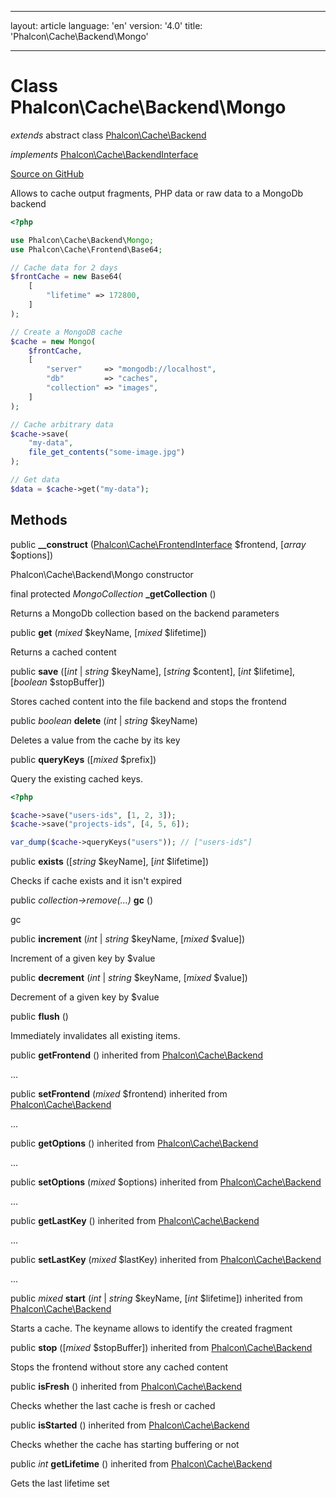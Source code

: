 * * *

layout: article language: 'en' version: '4.0' title: 'Phalcon\Cache\Backend\Mongo'

* * *

# Class **Phalcon\Cache\Backend\Mongo**

*extends* abstract class [Phalcon\Cache\Backend](/4.0/en/api/Phalcon_Cache_Backend)

*implements* [Phalcon\Cache\BackendInterface](/4.0/en/api/Phalcon_Cache_BackendInterface)

<a href="https://github.com/phalcon/cphalcon/tree/v4.0.0/phalcon/cache/backend/mongo.zep" class="btn btn-default btn-sm">Source on GitHub</a>

Allows to cache output fragments, PHP data or raw data to a MongoDb backend

```php
<?php

use Phalcon\Cache\Backend\Mongo;
use Phalcon\Cache\Frontend\Base64;

// Cache data for 2 days
$frontCache = new Base64(
    [
        "lifetime" => 172800,
    ]
);

// Create a MongoDB cache
$cache = new Mongo(
    $frontCache,
    [
        "server"     => "mongodb://localhost",
        "db"         => "caches",
        "collection" => "images",
    ]
);

// Cache arbitrary data
$cache->save(
    "my-data",
    file_get_contents("some-image.jpg")
);

// Get data
$data = $cache->get("my-data");

```

## Methods

public **__construct** ([Phalcon\Cache\FrontendInterface](/4.0/en/api/Phalcon_Cache_FrontendInterface) $frontend, [*array* $options])

Phalcon\Cache\Backend\Mongo constructor

final protected *MongoCollection* **_getCollection** ()

Returns a MongoDb collection based on the backend parameters

public **get** (*mixed* $keyName, [*mixed* $lifetime])

Returns a cached content

public **save** ([*int* | *string* $keyName], [*string* $content], [*int* $lifetime], [*boolean* $stopBuffer])

Stores cached content into the file backend and stops the frontend

public *boolean* **delete** (*int* | *string* $keyName)

Deletes a value from the cache by its key

public **queryKeys** ([*mixed* $prefix])

Query the existing cached keys.

```php
<?php

$cache->save("users-ids", [1, 2, 3]);
$cache->save("projects-ids", [4, 5, 6]);

var_dump($cache->queryKeys("users")); // ["users-ids"]

```

public **exists** ([*string* $keyName], [*int* $lifetime])

Checks if cache exists and it isn't expired

public *collection->remove(...)* **gc** ()

gc

public **increment** (*int* | *string* $keyName, [*mixed* $value])

Increment of a given key by $value

public **decrement** (*int* | *string* $keyName, [*mixed* $value])

Decrement of a given key by $value

public **flush** ()

Immediately invalidates all existing items.

public **getFrontend** () inherited from [Phalcon\Cache\Backend](/4.0/en/api/Phalcon_Cache_Backend)

...

public **setFrontend** (*mixed* $frontend) inherited from [Phalcon\Cache\Backend](/4.0/en/api/Phalcon_Cache_Backend)

...

public **getOptions** () inherited from [Phalcon\Cache\Backend](/4.0/en/api/Phalcon_Cache_Backend)

...

public **setOptions** (*mixed* $options) inherited from [Phalcon\Cache\Backend](/4.0/en/api/Phalcon_Cache_Backend)

...

public **getLastKey** () inherited from [Phalcon\Cache\Backend](/4.0/en/api/Phalcon_Cache_Backend)

...

public **setLastKey** (*mixed* $lastKey) inherited from [Phalcon\Cache\Backend](/4.0/en/api/Phalcon_Cache_Backend)

...

public *mixed* **start** (*int* | *string* $keyName, [*int* $lifetime]) inherited from [Phalcon\Cache\Backend](/4.0/en/api/Phalcon_Cache_Backend)

Starts a cache. The keyname allows to identify the created fragment

public **stop** ([*mixed* $stopBuffer]) inherited from [Phalcon\Cache\Backend](/4.0/en/api/Phalcon_Cache_Backend)

Stops the frontend without store any cached content

public **isFresh** () inherited from [Phalcon\Cache\Backend](/4.0/en/api/Phalcon_Cache_Backend)

Checks whether the last cache is fresh or cached

public **isStarted** () inherited from [Phalcon\Cache\Backend](/4.0/en/api/Phalcon_Cache_Backend)

Checks whether the cache has starting buffering or not

public *int* **getLifetime** () inherited from [Phalcon\Cache\Backend](/4.0/en/api/Phalcon_Cache_Backend)

Gets the last lifetime set